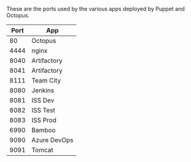 These are the ports used by the various apps deployed by Puppet and Octopus.

| Port | App |
|-|-|
| 80   | Octopus      |
| 4444 | nginx |
| 8040 | Artifactory  |
| 8041 | Artifactory  |
| 8111 | Team City    |
| 8080 | Jenkins      |
| 8081 | ISS Dev      |
| 8082 | ISS Test     |
| 8083 | ISS Prod     |
| 6990 | Bamboo       |
| 9090 | Azure DevOps | 
| 9091 | Tomcat | 

